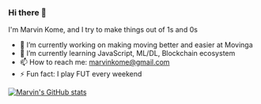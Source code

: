 ### Hi there 👋

I'm Marvin Kome, and I try to make things out of 1s and 0s

- 🔭 I’m currently working on making moving better and easier at Movinga
- 🌱 I’m currently learning JavaScript, ML/DL, Blockchain ecosystem
- 📫 How to reach me: marvinkome@gmail.com
- ⚡ Fun fact: I play FUT every weekend

[![Marvin's GitHub stats](https://github-readme-stats.vercel.app/api?username=marvinkome&count_private=true)](https://github.com/anuraghazra/github-readme-stats)
